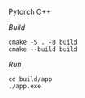 Pytorch C++

*Build*

```
cmake -S . -B build
cmake --build build
```

*Run*

```
cd build/app
./app.exe
```
